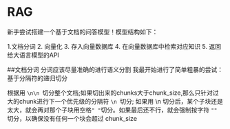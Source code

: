 # RAG
新手尝试搭建一个基于文档的问答模型！模型结构如下：

1.文档分词 2. 向量化 3. 存入向量数据库 4. 在向量数据库中检索对应知识 5. 返回给大语言模型的API

##文档分词
分词应该尽量准确的进行语义分割
我最开始进行了简单粗暴的尝试：基于分隔符的递归切分

根据用  `\n\n `切分整个文档;如果切出来的chunks大于chunk_size,那么只针对过大的chunk进行下一个优先级的分隔符 `\n `切分; 如果用 \n 切分后，某个子块还是太大，就会再对那个子块用空格` " " `切分。如果最后还不行，就会强制按字符 `"" `切分，以确保没有任何一个块会超过 chunk_size
